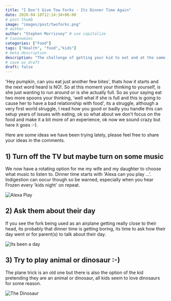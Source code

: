 ```yaml
---
title: "I Don't Give Tow Forks - Its Dinner Time Again"
date: 2020-04-10T12:14:34+06:00
# post thumb
image: "images/post/twoforks.png"
# author
author: "Stephen Morrissey" # use capitalize
# taxonomies
categories: ["Food"]
tags: ["Health", "food","kids"]
# meta description
description: "The challenge of getting your kid to eat and at the same time not giving them eating problems."
# save as draft
draft: false
---
```


'Hey pumpkin, can you eat just another few bites', thats how it starts and the next word heard is NO!. So at this moment your thinking to yourself, is she just wanting to run around or is she actually full. So as your saying eat two more spoons your thinking, 'well what if she is full and this is going to cause her to have a bad relationship with food', its a struggle, although a very first world struggle, I read how you good or badly you handle this can setup years of issues with eating, ok so what about we don't focus on the food and make it a bit more of an experience, ok now we sound crazy but here it goes :-).  

Here are some ideas we have been trying lately, please feel free to share your ideas in the comments.

## 1) Turn off the TV but maybe turn on some music  
We now have a rotating option for me my wife and my daughter to choose what music to listen to. Dinner time starts with 'Alexa can you play ...'. Indigestion can oocur though so be warned, especially when you hear Frozen every 'kids night' on repeat.

![Alexa Play ](https://cdn.pixabay.com/photo/2018/12/24/10/13/young-3892631_960_720.jpg)

## 2) Ask them about their day
If you see the fork being used as an airplane getting really close to their head, its probably that dinner time is getting boring, its time to ask how their day went or for parent(s) to talk about their day. 

![Its been a day ](https://cdn.pixabay.com/photo/2018/02/12/10/45/heart-3147976_960_720.jpg)


## 3) Try to play animal or dinosaur :-)
The plane trick is an old one but there is also the option of the kid pretending they are an animal or dinosaur, all kids seem to love dinosaurs for some reason. 

![The Dinosaur ](https://i.ytimg.com/vi/PbVU0te_zV4/maxresdefault.jpg)


